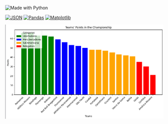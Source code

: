 ![Made with Python](http://ForTheBadge.com/images/badges/made-with-python.svg)

[![JSON](https://img.shields.io/badge/JSON-Used-4E94CE.svg)](https://www.json.org/)
[![Pandas](https://img.shields.io/badge/Pandas-Used-150458.svg)](https://pandas.pydata.org/)
[![Matplotlib](https://img.shields.io/badge/Matplotlib-Used-FF5733.svg)](https://matplotlib.org/)

<img src="https://raw.githubusercontent.com/Luann8/Hastag-brazilian-championship-predictions-python-modified-with-chart/main/Captura%20de%20tela%202023-12-03%20081115.png?token=GHSAT0AAAAAACLBRRNSH3WR5O43MW3XQPL6ZLMMOHQ">
